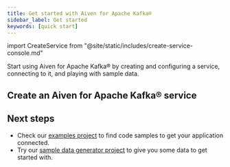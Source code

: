 ```yaml
---
title: Get started with Aiven for Apache Kafka®
sidebar_label: Get started
keywords: [quick start]
---
```


import CreateService from "@site/static/includes/create-service-console.md"

Start using Aiven for Apache Kafka® by creating and configuring a service, connecting to it, and playing with sample data.

## Create an Aiven for Apache Kafka® service

<CreateService serviceType="Apache Kafka®" />

## Next steps

-   Check our [examples
    project](https://github.com/aiven/aiven-examples) to find code
    samples to get your application connected.
-   Try our [sample data generator
    project](https://github.com/aiven/python-fake-data-producer-for-apache-kafka)
    to give you some data to get started with.
